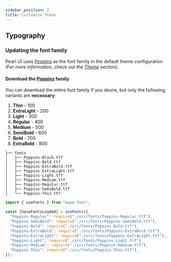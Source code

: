 ```yaml
---
sidebar_position: 2
title: Customize Theme
---
```


## Typography 

### Updating the font family

Pearl UI uses [Poppins](https://fonts.google.com/specimen/Poppins) as the font family in the default theme configuration *(For more information, check out the [Theme](./default-theme) section)*.

#### Download the [Poppins](https://fonts.google.com/specimen/Poppins) family

You can download the entire font family if you desire, but only the following variants are **necessary**:

1. **Thin** - 100
2. **ExtraLight** - 200
3. **Light** - 300
4. **Regular** - 400
5. **Medium** - 500
6. **SemiBold** - 600
7. **Bold** - 700
8. **ExtraBold** - 800

```
├── fonts
│   ├── Poppins-Black.ttf
│   ├── Poppins-Bold.ttf
│   ├── Poppins-ExtraBold.ttf
│   ├── Poppins-ExtraLight.ttf
│   ├── Poppins-Light.ttf
│   ├── Poppins-Medium.ttf
│   ├── Poppins-Regular.ttf
│   ├── Poppins-SemiBold.ttf
│   └── Poppins-Thin.ttf
```

```jsx
import { useFonts } from "expo-font";

const [haveFontsLoaded] = useFonts({
  "Poppins-Regular": require("./src/fonts/Poppins-Regular.ttf"),
  "Poppins-SemiBold": require("./src/fonts/Poppins-SemiBold.ttf"),
  "Poppins-Bold": require("./src/fonts/Poppins-Bold.ttf"),
  "Poppins-ExtraBold": require("./src/fonts/Poppins-ExtraBold.ttf"),
  "Poppins-ExtraLight": require("./src/fonts/Poppins-ExtraLight.ttf"),
  "Poppins-Light": require("./src/fonts/Poppins-Light.ttf"),
  "Poppins-Medium": require("./src/fonts/Poppins-Medium.ttf"),
  "Poppins-Thin": require("./src/fonts/Poppins-Thin.ttf"),
});
```
